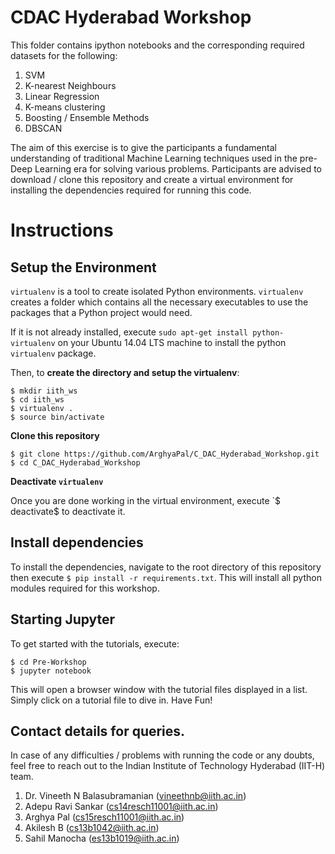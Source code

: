 # CDAC Hyderabad Workshop

This folder contains ipython notebooks and the corresponding required datasets for the following:

  1. SVM
  2. K-nearest Neighbours
  3. Linear Regression
  4. K-means clustering
  5. Boosting / Ensemble Methods
  6. DBSCAN

The aim of this exercise is to give the participants a fundamental understanding of traditional Machine Learning techniques used in the pre-Deep Learning era for solving various problems. Participants are advised to download / clone this repository and create a virtual environment for installing the dependencies required for running this code.

# Instructions

## Setup the Environment


`virtualenv` is a tool to create isolated Python environments. `virtualenv` creates a folder which contains all the necessary executables to use the packages that a Python project would need.

If it is not already installed, execute `sudo apt-get install python-virtualenv` on your Ubuntu 14.04 LTS machine to install the python `virtualenv` package.

Then, to **create the directory and setup the virtualenv**:

    $ mkdir iith_ws
    $ cd iith_ws
    $ virtualenv .
    $ source bin/activate


**Clone this repository**

    $ git clone https://github.com/ArghyaPal/C_DAC_Hyderabad_Workshop.git
    $ cd C_DAC_Hyderabad_Workshop
    

**Deactivate `virtualenv`**

Once you are done working in the virtual environment, execute `$ deactivate$ to deactivate it.


## Install dependencies

To install the dependencies, navigate to the root directory of this repository then execute `$ pip install -r requirements.txt`.
This will install all python modules required for this workshop.


## Starting Jupyter

To get started with the tutorials, execute:

    $ cd Pre-Workshop
    $ jupyter notebook

This will open a browser window with the tutorial files displayed in a list. Simply click on a tutorial file to dive in. Have Fun!


## Contact details for queries.

In case of any difficulties / problems with running the code or any doubts, feel free to reach out to the Indian Institute of Technology Hyderabad (IIT-H) team.

  1. Dr. Vineeth N Balasubramanian  (vineethnb@iith.ac.in)
  2. Adepu Ravi Sankar (cs14resch11001@iith.ac.in)
  3. Arghya Pal (cs15resch11001@iith.ac.in)
  4. Akilesh B (cs13b1042@iith.ac.in)
  5. Sahil Manocha (es13b1019@iith.ac.in)
